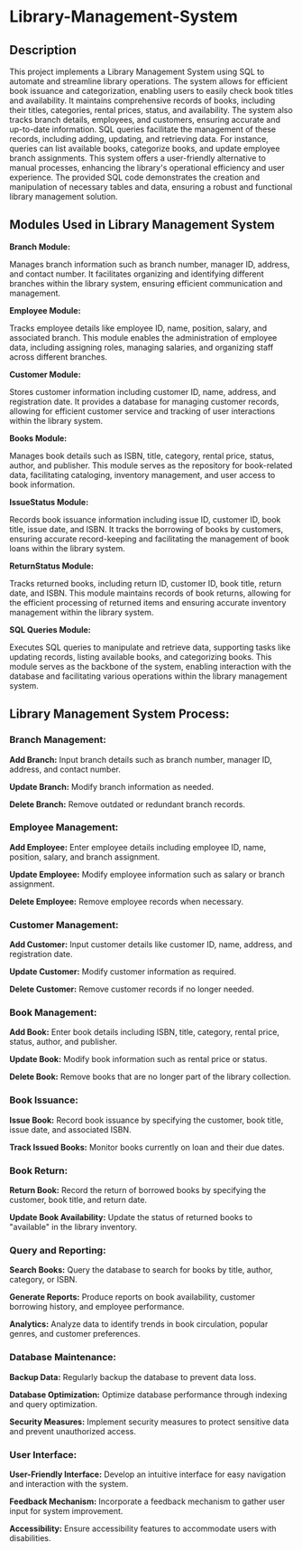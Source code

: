 # Library-Management-System


## Description
This project implements a Library Management System using SQL to automate and streamline library operations. The system allows for efficient book issuance and categorization, enabling users to easily check book titles and availability. It maintains comprehensive records of books, including their titles, categories, rental prices, status, and availability. The system also tracks branch details, employees, and customers, ensuring accurate and up-to-date information. SQL queries facilitate the management of these records, including adding, updating, and retrieving data. For instance, queries can list available books, categorize books, and update employee branch assignments. This system offers a user-friendly alternative to manual processes, enhancing the library's operational efficiency and user experience. The provided SQL code demonstrates the creation and manipulation of necessary tables and data, ensuring a robust and functional library management solution.
## Modules Used in Library Management System
**Branch Module:**

Manages branch information such as branch number, manager ID, address, and contact number. It facilitates organizing and identifying different branches within the library system, ensuring efficient communication and management.

**Employee Module:**

Tracks employee details like employee ID, name, position, salary, and associated branch. This module enables the administration of employee data, including assigning roles, managing salaries, and organizing staff across different branches.

**Customer Module:**

Stores customer information including customer ID, name, address, and registration date. It provides a database for managing customer records, allowing for efficient customer service and tracking of user interactions within the library system.

**Books Module:**

Manages book details such as ISBN, title, category, rental price, status, author, and publisher. This module serves as the repository for book-related data, facilitating cataloging, inventory management, and user access to book information.

**IssueStatus Module:**

Records book issuance information including issue ID, customer ID, book title, issue date, and ISBN. It tracks the borrowing of books by customers, ensuring accurate record-keeping and facilitating the management of book loans within the library system.

**ReturnStatus Module:**

Tracks returned books, including return ID, customer ID, book title, return date, and ISBN. This module maintains records of book returns, allowing for the efficient processing of returned items and ensuring accurate inventory management within the library system.

**SQL Queries Module:**

Executes SQL queries to manipulate and retrieve data, supporting tasks like updating records, listing available books, and categorizing books. This module serves as the backbone of the system, enabling interaction with the database and facilitating various operations within the library management system.

## Library Management System Process:
### Branch Management:

**Add Branch:** Input branch details such as branch number, manager ID, address, and contact number.


**Update Branch:** Modify branch information as needed.


**Delete Branch:** Remove outdated or redundant branch records.
### Employee Management:

**Add Employee:**
Enter employee details including employee ID, name, position, salary, and branch assignment.


**Update Employee:**
Modify employee information such as salary or branch assignment.


**Delete Employee:**
Remove employee records when necessary.


### Customer Management:

**Add Customer:** Input customer details like customer ID, name, address, and registration date.


**Update Customer:** Modify customer information as required.


**Delete Customer:** Remove customer records if no longer needed.


### Book Management:

**Add Book:** Enter book details including ISBN, title, category, rental price, status, author, and publisher.


**Update Book:** Modify book information such as rental price or status.


**Delete Book:** Remove books that are no longer part of the library collection.


### Book Issuance:

**Issue Book:** Record book issuance by specifying the customer, book title, issue date, and associated ISBN.



**Track Issued Books:** Monitor books currently on loan and their due dates.


### Book Return:

**Return Book:** Record the return of borrowed books by specifying the customer, book title, and return date.


**Update Book Availability:** Update the status of returned books to "available" in the library inventory.


### Query and Reporting:

**Search Books:** Query the database to search for books by title, author, category, or ISBN.


**Generate Reports:** Produce reports on book availability, customer borrowing history, and employee performance.


**Analytics:** Analyze data to identify trends in book circulation, popular genres, and customer preferences.


### Database Maintenance:

**Backup Data:** Regularly backup the database to prevent data loss.


**Database Optimization:** Optimize database performance through indexing and query optimization.


**Security Measures:** Implement security measures to protect sensitive data and prevent unauthorized access.


### User Interface:

**User-Friendly Interface:** Develop an intuitive interface for easy navigation and interaction with the system.


**Feedback Mechanism:** Incorporate a feedback mechanism to gather user input for system improvement.


**Accessibility:** Ensure accessibility features to accommodate users with disabilities.
